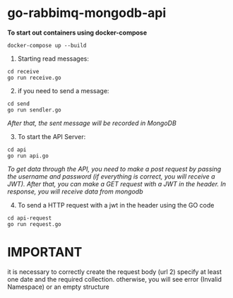 # go-rabbimq-mongodb-api

**To start out containers using docker-compose**
```
docker-compose up --build
```
1. Starting read messages:
```
cd receive
go run receive.go
```
2. if  you need to send a message:
```
cd send
go run sendler.go
```
_After that, the sent message will be recorded in MongoDB_

3. To start the API Server:
```
cd api
go run api.go
```

_To get data through the API, you need to make a post request by passing the username and password (if everything is correct, you will receive a JWT).
After that, you can make a GET request with a JWT in the header.
In response, you will receive data from mongodb_


4. To send a HTTP request with a jwt in the header using the GO code
```
cd api-request
go run request.go
```
# IMPORTANT 

it is necessary to correctly create the request body (url 2)
specify at least one date and the required collection.
otherwise, you will see error (Invalid Namespace)
or an empty structure